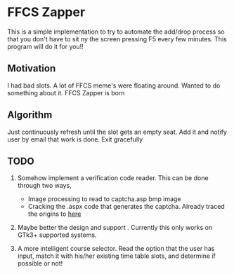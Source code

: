 FFCS Zapper
===========

This is a simple implementation to try to automate the add/drop process so that
you don't have to sit ny the screen pressing F5 every few minutes. This program
will do it for you!! 

Motivation
----------

I had bad slots. A lot of FFCS meme's were floating around. Wanted to do
something about it. FFCS Zapper is born

Algorithm
---------

Just continuously refresh until the slot gets an empty seat. Add it and notify
user by email that work is done. Exit gracefully


TODO
----

1. Somehow implement a verification code reader. This can be done through two
ways, 
    + Image processing to read to captcha.asp bmp image
    + Cracking the .aspx code that generates the captcha. Already traced the
    origins to [here](www.tipstricks.com)

2. Maybe better the design and support . Currently this only works on GTk3+ supported
systems.

3. A more intelligent course selector. Read the option that the user has input,
match it with his/her existing time table slots, and determine if possible or
not!



